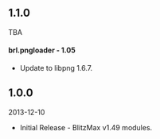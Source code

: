 ## 1.1.0
TBA

#### brl.pngloader - 1.05
* Update to libpng 1.6.7.

## 1.0.0
2013-12-10

* Initial Release - BlitzMax v1.49 modules.
